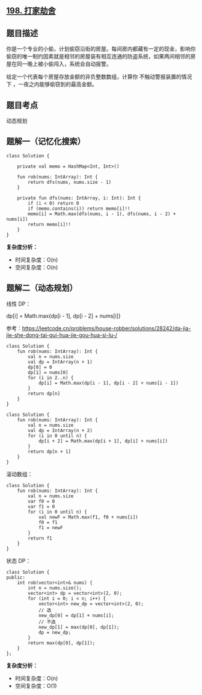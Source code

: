 ## [198. 打家劫舍](https://leetcode.cn/problems/house-robber/description/)

## 题目描述

你是一个专业的小偷，计划偷窃沿街的房屋。每间房内都藏有一定的现金，影响你偷窃的唯一制约因素就是相邻的房屋装有相互连通的防盗系统，如果两间相邻的房屋在同一晚上被小偷闯入，系统会自动报警。

给定一个代表每个房屋存放金额的非负整数数组，计算你 不触动警报装置的情况下 ，一夜之内能够偷窃到的最高金额。

## 题目考点

动态规划

## 题解一（记忆化搜索）

```
class Solution {

    private val memo = HashMap<Int, Int>()

    fun rob(nums: IntArray): Int {
        return dfs(nums, nums.size - 1)
    }

    private fun dfs(nums: IntArray, i: Int): Int {
        if (i < 0) return 0
        if (memo.contains(i)) return memo[i]!!
        memo[i] = Math.max(dfs(nums, i - 1), dfs(nums, i - 2) + nums[i])
        return memo[i]!!
    }
}
```

**复杂度分析：**

- 时间复杂度：O(n)
- 空间复杂度：O(n) 

## 题解二（动态规划）

线性 DP：
 
dp[i] = Math.max{dp[i - 1], dp[i - 2] + nums[i]}

参考：https://leetcode.cn/problems/house-robber/solutions/28242/da-jia-jie-she-dong-tai-gui-hua-jie-gou-hua-si-lu-/

```
class Solution {
    fun rob(nums: IntArray): Int {
        val n = nums.size
        val dp = IntArray(n + 1)
        dp[0] = 0
        dp[1] = nums[0]
        for (i in 2..n) {
            dp[i] = Math.max(dp[i - 1], dp[i - 2] + nums[i - 1])
        }
        return dp[n]
    }
}
```

```
class Solution {
    fun rob(nums: IntArray): Int {
        val n = nums.size
        val dp = IntArray(n + 2)
        for (i in 0 until n) {
            dp[i + 2] = Math.max(dp[i + 1], dp[i] + nums[i])
        }
        return dp[n + 1]
    }
}
```

滚动数组：

```
class Solution {
    fun rob(nums: IntArray): Int {
        val n = nums.size
        var f0 = 0
        var f1 = 0
        for (i in 0 until n) {
            val newF = Math.max(f1, f0 + nums[i])
            f0 = f1
            f1 = newF
        }
        return f1
    }
}
```

状态 DP：

```
class Solution {
public:
    int rob(vector<int>& nums) {
        int n = nums.size();
        vector<int> dp = vector<int>(2, 0);
        for (int i = 0; i < n; i++) {
            vector<int> new_dp = vector<int>(2, 0);
            // 选
            new_dp[0] = dp[1] + nums[i];
            // 不选
            new_dp[1] = max(dp[0], dp[1]);
            dp = new_dp;
        }
        return max(dp[0], dp[1]);
    }
};
```

**复杂度分析：**

- 时间复杂度：O(n)
- 空间复杂度：O(1) 
